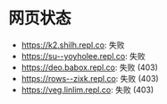 # 网页状态
- https://k2.shilh.repl.co: 失败
- https://su--yoyholee.repl.co: 失败
- https://deo.babox.repl.co: 失败 (403)
- https://rows--zixk.repl.co: 失败 (403)
- https://veg.linlim.repl.co: 失败 (403)
